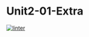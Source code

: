 # Unit2-01-Extra
 [![linter](https://github.com/<JacksonNaufal>/Unit2-01Extra/workflows/linter/badge.svg)](https://github.com/marketplace/actions/super-linter)      
